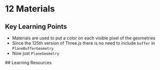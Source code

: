 # 12 Materials 

## Key Learning Points 
- Materials are used to put a color on each visible pixel of the geometries 
- Since the 125th version of Three.js there is no need to include `buffer` in `PlaneBufferGeometry`
- Now just `PlaneGeometry`

## Learning Resources 
